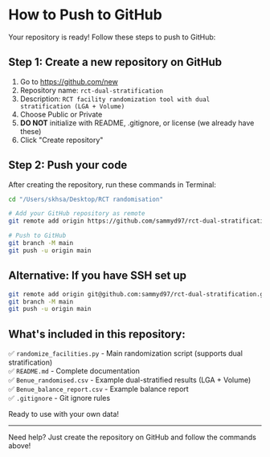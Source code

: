 # How to Push to GitHub

Your repository is ready! Follow these steps to push to GitHub:

## Step 1: Create a new repository on GitHub

1. Go to https://github.com/new
2. Repository name: `rct-dual-stratification`
3. Description: `RCT facility randomization tool with dual stratification (LGA + Volume)`
4. Choose Public or Private
5. **DO NOT** initialize with README, .gitignore, or license (we already have these)
6. Click "Create repository"

## Step 2: Push your code

After creating the repository, run these commands in Terminal:

```bash
cd "/Users/skhsa/Desktop/RCT randomisation"

# Add your GitHub repository as remote
git remote add origin https://github.com/sammyd97/rct-dual-stratification.git

# Push to GitHub
git branch -M main
git push -u origin main
```

## Alternative: If you have SSH set up

```bash
git remote add origin git@github.com:sammyd97/rct-dual-stratification.git
git branch -M main
git push -u origin main
```

## What's included in this repository:

✅ `randomize_facilities.py` - Main randomization script (supports dual stratification)  
✅ `README.md` - Complete documentation  
✅ `Benue_randomised.csv` - Example dual-stratified results (LGA + Volume)  
✅ `Benue_balance_report.csv` - Example balance report  
✅ `.gitignore` - Git ignore rules  

Ready to use with your own data!

---

Need help? Just create the repository on GitHub and follow the commands above!

